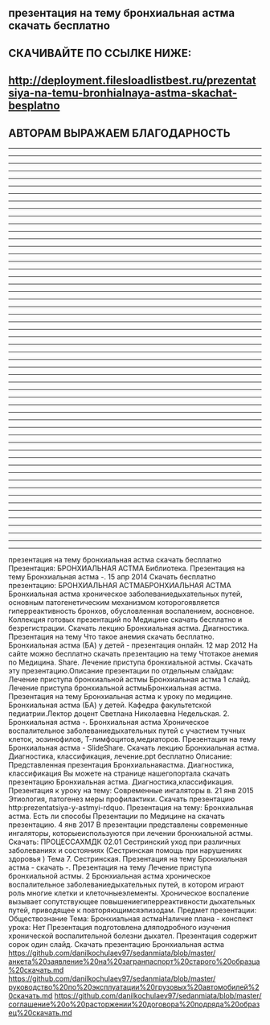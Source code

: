 презентация на тему бронхиальная астма скачать бесплатно
--------------------------------------------------
СКАЧИВАЙТЕ ПО ССЫЛКЕ НИЖЕ:
--------------------------------------------------
http://deployment.filesloadlistbest.ru/prezentatsiya-na-temu-bronhialnaya-astma-skachat-besplatno
--------------------------------------------------
АВТОРАМ ВЫРАЖАЕМ БЛАГОДАРНОСТЬ
--------------------------------------------------
--------------------------------------------------
--------------------------------------------------
--------------------------------------------------
--------------------------------------------------
--------------------------------------------------
--------------------------------------------------
--------------------------------------------------
--------------------------------------------------
--------------------------------------------------
--------------------------------------------------
--------------------------------------------------
--------------------------------------------------
--------------------------------------------------
--------------------------------------------------
--------------------------------------------------
--------------------------------------------------
--------------------------------------------------
--------------------------------------------------
--------------------------------------------------
--------------------------------------------------
--------------------------------------------------
--------------------------------------------------
--------------------------------------------------
--------------------------------------------------
--------------------------------------------------
--------------------------------------------------
--------------------------------------------------
--------------------------------------------------
--------------------------------------------------
--------------------------------------------------
--------------------------------------------------
--------------------------------------------------
--------------------------------------------------
--------------------------------------------------
--------------------------------------------------
--------------------------------------------------
--------------------------------------------------
--------------------------------------------------
--------------------------------------------------
--------------------------------------------------
--------------------------------------------------
--------------------------------------------------
--------------------------------------------------
--------------------------------------------------
--------------------------------------------------
--------------------------------------------------
--------------------------------------------------
--------------------------------------------------
--------------------------------------------------
--------------------------------------------------
--------------------------------------------------
--------------------------------------------------
--------------------------------------------------
--------------------------------------------------
презентация на тему бронхиальная астма скачать бесплатно Презентация: БРОНХИАЛЬНАЯ АСТМА  Библиотека. Презентация на тему Бронхиальная астма -. 15 апр 2014  Скачать бесплатно презентацию: БРОНХИАЛЬНАЯ АСТМАБРОНХИАЛЬНАЯ АСТМА Бронхиальная астма  хроническое заболеваниедыхательных путей, основным патогенетическим механизмом которогоявляется гиперреактивность бронхов, обусловленная воспалением, аосновное. Коллекция готовых презентаций по Медицине скачать бесплатно и безрегистрации. Скачать лекцию Бронхиальная астма. Диагностика. Презентация на тему Что такое анемия скачать бесплатно. Бронхиальная астма (БА) у детей - презентация онлайн. 12 мар 2012  На сайте  можно бесплатно скачать презентацию на тему Чтотакое анемия по Медицина.
Share. Лечение приступа бронхиальной астмы. Скачать эту презентацию.Описание презентации по отдельным слайдам: Лечение приступа бронхиальной астмы Бронхиальная астма  1 слайд. Лечение приступа бронхиальной астмыБронхиальная астма. Презентация на тему Бронхиальная астма к уроку по медицине. Бронхиальная астма (БА) у детей. Кафедра факультетской педиатрии.Лектор  доцент Светлана Николаевна Недельская. 2. Бронхиальная астма -. Бронхиальная астма Хроническое воспалительное заболеваниедыхательных путей с участием тучных клеток, эозинофилов, Т-лимфоцитов,медиаторов. Презентация на тему Бронхиальная астма - SlideShare. Скачать лекцию Бронхиальная астма. Диагностика, классификация, лечение.ppt бесплатно  Описание: Представленная презентация Бронхиальнаяастма. Диагностика, классификация  Вы можете на странице нашегопортала скачать презентацию Бронхиальная астма. Диагностика,классификация. Презентация к уроку на тему: Современные ингаляторы в. 21 янв 2015  Этиология, патогенез меры профилактики. Скачать презентацию http:prezentatsiya-y-astmyi-rdquo. Презентация на тему: Бронхиальная астма. Есть ли способы
Презентации по Медицине на скачать презентацию. 4 янв 2017  В презентации представлены современные ингаляторы, которыеиспользуются при лечении бронхиальной астмы.  Скачать:  ПРОЦЕССАХМДК 02.01 Сестринский уход при различных заболеваниях и состояниях (Сестринская помощь при нарушениях здоровья ) Тема 7. Сестринская. Презентация на тему Бронхиальная астма - скачать  -. Презентация на тему Лечение приступа бронхиальной астмы. 2 Бронхиальная астма  хроническое воспалительное заболеваниедыхательных путей, в котором играют роль многие клетки и клеточныеэлементы. Хроническое воспаление вызывает сопутствующее повышениегиперреактивности дыхательных путей, приводящее к повторяющимсяэпизодам. Предмет презентации: Обществознание Тема: Бронхиальная астмаНаличие плана - конспект урока: Нет Презентация подготовлена дляподробного изучения хронической воспалительной болезни дыхател. Презентация содержит сорок один слайд. Скачать презентацию Бронхиальная астма
https://github.com/danilkochulaev97/sedanmiata/blob/master/анкета%20заявление%20на%20загранпаспорт%20старого%20образца%20скачать.md
https://github.com/danilkochulaev97/sedanmiata/blob/master/руководство%20по%20эксплуатации%20грузовых%20автомобилей%20скачать.md
https://github.com/danilkochulaev97/sedanmiata/blob/master/соглашение%20о%20расторжении%20договора%20подряда%20образец%20скачать.md